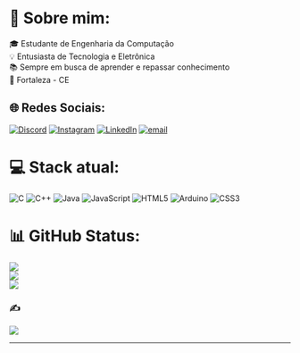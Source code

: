 # 💫 Sobre mim:
🎓 Estudante de Engenharia da Computação <br> 💡 Entusiasta de Tecnologia e Eletrônica  <br>📚 Sempre em busca de aprender e repassar conhecimento<br>📍 Fortaleza - CE 


## 🌐 Redes Sociais:
[![Discord](https://img.shields.io/badge/Discord-%237289DA.svg?logo=discord&logoColor=white)](https://discord.gg/gabriel13_px) [![Instagram](https://img.shields.io/badge/Instagram-%23E4405F.svg?logo=Instagram&logoColor=white)](https://instagram.com/gabriel13px) [![LinkedIn](https://img.shields.io/badge/LinkedIn-%230077B5.svg?logo=linkedin&logoColor=white)](https://linkedin.com/in/gabriel-oliveira-da-silva-486281359) [![email](https://img.shields.io/badge/Email-D14836?logo=gmail&logoColor=white)](mailto:gabrielga0304@gmail.com) 

# 💻 Stack atual:
![C](https://img.shields.io/badge/c-%2300599C.svg?style=for-the-badge&logo=c&logoColor=white) ![C++](https://img.shields.io/badge/c++-%2300599C.svg?style=for-the-badge&logo=c%2B%2B&logoColor=white) ![Java](https://img.shields.io/badge/java-%23ED8B00.svg?style=for-the-badge&logo=openjdk&logoColor=white) ![JavaScript](https://img.shields.io/badge/javascript-%23323330.svg?style=for-the-badge&logo=javascript&logoColor=%23F7DF1E) ![HTML5](https://img.shields.io/badge/html5-%23E34F26.svg?style=for-the-badge&logo=html5&logoColor=white) ![Arduino](https://img.shields.io/badge/-Arduino-00979D?style=for-the-badge&logo=Arduino&logoColor=white) ![CSS3](https://img.shields.io/badge/css3-%231572B6.svg?style=for-the-badge&logo=css3&logoColor=white)
# 📊 GitHub Status:
![](https://github-readme-stats.vercel.app/api?username=gabriel13px&theme=radical&hide_border=false&include_all_commits=true&count_private=true)<br/>
![](https://nirzak-streak-stats.vercel.app/?user=gabriel13px&theme=radical&hide_border=false)<br/>
![](https://github-readme-stats.vercel.app/api/top-langs/?username=gabriel13px&theme=radical&hide_border=false&include_all_commits=true&count_private=true&layout=compact)

### ✍️ 
![](https://quotes-github-readme.vercel.app/api?type=horizontal&theme=radical)

---


<!-- Proudly created with GPRM ( https://gprm.itsvg.in ) -->
